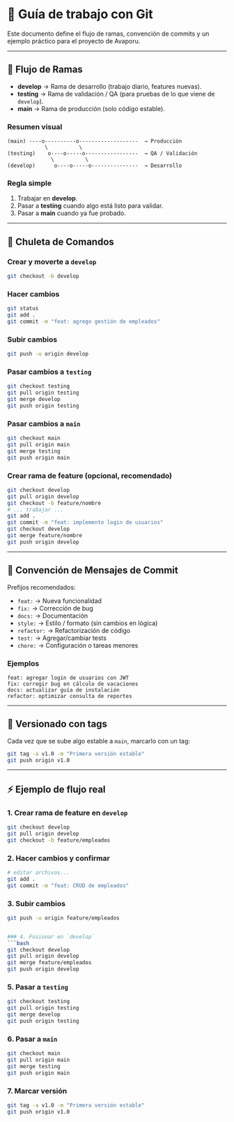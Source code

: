 # 🧭 Guía de trabajo con Git

Este documento define el flujo de ramas, convención de commits y un ejemplo práctico para el proyecto de Avaporu.

---

## 🌱 Flujo de Ramas

- **develop** → Rama de desarrollo (trabajo diario, features nuevas).
- **testing** → Rama de validación / QA (para pruebas de lo que viene de `develop`).
- **main** → Rama de producción (solo código estable).

### Resumen visual
```
(main) ----o----------o-------------------  → Producción
            \          \
(testing)    o----o-----o-----------------  → QA / Validación
              \          \
(develop)      o----o-----o---------------  → Desarrollo
```

### Regla simple
1. Trabajar en **develop**.
2. Pasar a **testing** cuando algo está listo para validar.
3. Pasar a **main** cuando ya fue probado.

---

## 📂 Chuleta de Comandos

### Crear y moverte a `develop`
```bash
git checkout -b develop
```

### Hacer cambios
```bash
git status
git add .
git commit -m "feat: agrego gestión de empleados"
```

### Subir cambios
```bash
git push -u origin develop
```

### Pasar cambios a `testing`
```bash
git checkout testing
git pull origin testing
git merge develop
git push origin testing
```

### Pasar cambios a `main`
```bash
git checkout main
git pull origin main
git merge testing
git push origin main
```

### Crear rama de feature (opcional, recomendado)
```bash
git checkout develop
git pull origin develop
git checkout -b feature/nombre
# ... trabajar ...
git add .
git commit -m "feat: implemento login de usuarios"
git checkout develop
git merge feature/nombre
git push origin develop
```

---

## 📝 Convención de Mensajes de Commit

Prefijos recomendados:

- `feat:` → Nueva funcionalidad  
- `fix:` → Corrección de bug  
- `docs:` → Documentación  
- `style:` → Estilo / formato (sin cambios en lógica)  
- `refactor:` → Refactorización de código  
- `test:` → Agregar/cambiar tests  
- `chore:` → Configuración o tareas menores  

### Ejemplos
```
feat: agregar login de usuarios con JWT
fix: corregir bug en cálculo de vacaciones
docs: actualizar guía de instalación
refactor: optimizar consulta de reportes
```

---

## 🔖 Versionado con tags

Cada vez que se sube algo estable a `main`, marcarlo con un tag:

```bash
git tag -a v1.0 -m "Primera versión estable"
git push origin v1.0
```

---

## ⚡ Ejemplo de flujo real

### 1. Crear rama de feature en `develop`
```bash
git checkout develop
git pull origin develop
git checkout -b feature/empleados
```

### 2. Hacer cambios y confirmar
```bash
# editar archivos...
git add .
git commit -m "feat: CRUD de empleados"
```

### 3. Subir cambios
```bash
git push -u origin feature/empleados


### 4. Fusionar en `develop`
```bash
git checkout develop
git pull origin develop
git merge feature/empleados
git push origin develop
```

### 5. Pasar a `testing`
```bash
git checkout testing
git pull origin testing
git merge develop
git push origin testing
```

### 6. Pasar a `main`
```bash
git checkout main
git pull origin main
git merge testing
git push origin main
```

### 7. Marcar versión
```bash
git tag -a v1.0 -m "Primera versión estable"
git push origin v1.0
```
